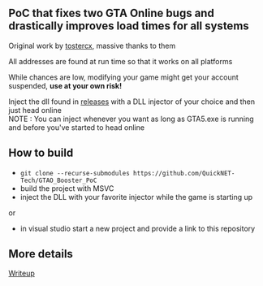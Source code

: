 ## PoC that fixes two GTA Online bugs and drastically improves load times for all systems

Original work by [tostercx](https://github.com/tostercx), massive thanks to them

All addresses are found at run time so that it works on all platforms

While chances are low, modifying your game might get your account suspended, __**use at your own risk!**__

Inject the dll found in [releases](https://github.com/QuickNET-Tech/GTAO_Booster_PoC/releases) with a DLL injector of your choice and then just head online  
NOTE : You can inject whenever you want as long as GTA5.exe is running and before you've started to head online

## How to build

* `git clone --recurse-submodules https://github.com/QuickNET-Tech/GTAO_Booster_PoC`
* build the project with MSVC
* inject the DLL with your favorite injector while the game is starting up

or

* in visual studio start a new project and provide a link to this repository

## More details

[Writeup](https://nee.lv/2021/02/28/How-I-cut-GTA-Online-loading-times-by-70/)
